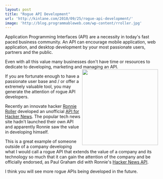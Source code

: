 ```yaml
---
layout: post
title: "Rogue API Development"
url: 'http://kinlane.com/2010/09/25/rogue-api-development/'
image: 'http://blog.programmableweb.com/wp-content/rroller.jpg'
---
```


Application Programming Interfaces (API) are a necessity in today's fast paced business community. An API can encourage mobile application, web application, and desktop development by your most passionate users, partners and the public.

Even with all this value many businesses don't have time or resources to dedicate to developing, marketing and managing an API.<img class="alignnone c1" title="Hacker News API" src="http://blog.programmableweb.com/wp-content/rroller.jpg" alt="" width="250" align="right" />

If you are fortunate enough to have a passionate user base and / or offer a extremely valuable tool, you may generate the attention of rogue API developers.

Recently an innovate hacker [Ronnie Roller][1] developed an unofficial [API for Hacker News][2]. The popular tech news site hadn't launched their own API and apparently Ronnie saw the value in developing himself.

This is a great example of someone outside of a company developing what I would call a rogue API that extends the value of a company and its technology so much that it can gain the attention of the company and be officially endorsed, as Paul Graham did with Ronnie's [Hacker News API][2].

I think you will see more rogue APIs being developed in the future.

   [1]: http://ronnieroller.com/
   [2]: http://api.ihackernews.com/
